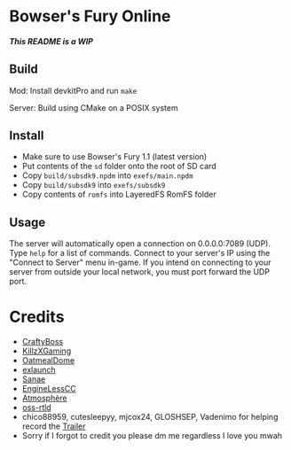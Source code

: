 
# Bowser's Fury Online

##### This README is a WIP

## Build
Mod: Install devkitPro and run `make`

Server: Build using CMake on a POSIX system
## Install
- Make sure to use Bowser's Fury 1.1 (latest version)
- Put contents of the `sd` folder onto the root of SD card
- Copy `build/subsdk9.npdm` into `exefs/main.npdm`
- Copy `build/subsdk9` into `exefs/subsdk9`
- Copy contents of `romfs` into LayeredFS RomFS folder
## Usage
The server will automatically open a connection on 0.0.0.0:7089 (UDP). Type `help` for a list of commands.
Connect to your server's IP using the "Connect to Server" menu in-game. If you intend on connecting to your server from outside your local network, you must port forward the UDP port.

# Credits

- [CraftyBoss](github.com/CraftyBoss/)
- [KillzXGaming](https://github.com/KillzXGaming/Switch-Toolbox)
- [OatmealDome](https://github.com/oatmealdome/enet-nx)
- [exlaunch](https://github.com/shadowninja108/exlaunch/)
- [Sanae](https://github.com/Sanae6)
- [EngineLessCC](https://github.com/EngineLessCC/exlaunch-cmake)
- [Atmosphère](https://github.com/Atmosphere-NX/Atmosphere)
- [oss-rtld](https://github.com/Thog/oss-rtld)
- chico88959, cutesleepyy, mjcox24, GLOSHSEP, Vadenimo for helping record the [Trailer](https://youtu.be/pj00pXI1PNA)
- Sorry if I forgot to credit you please dm me regardless I love you mwah
